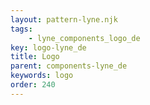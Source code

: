 ```yaml
---
layout: pattern-lyne.njk
tags: 
    - lyne_components_logo_de
key: logo-lyne_de
title: Logo
parent: components-lyne_de
keywords: logo
order: 240
---
```

